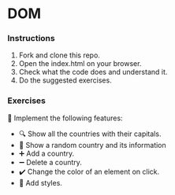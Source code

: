 # DOM
### Instructions
1. Fork and clone this repo.
2. Open the index.html on your browser.
3. Check what the code does and understand it.
4. Do the suggested exercises.

### Exercises
:memo: Implement the following features:
- :mag: Show all the countries with their capitals.
- :book: Show a random country and its information
- :heavy_plus_sign: Add a country.
- :heavy_minus_sign: Delete a country.
- :heavy_check_mark: Change the color of an element on click.
- :nail_care: Add styles.